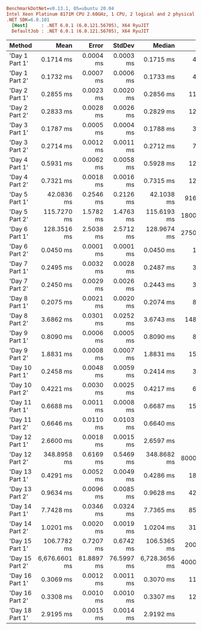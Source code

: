 ``` ini

BenchmarkDotNet=v0.13.1, OS=ubuntu 20.04
Intel Xeon Platinum 8171M CPU 2.60GHz, 1 CPU, 2 logical and 2 physical cores
.NET SDK=6.0.101
  [Host]     : .NET 6.0.1 (6.0.121.56705), X64 RyuJIT
  DefaultJob : .NET 6.0.1 (6.0.121.56705), X64 RyuJIT


```
|          Method |          Mean |      Error |     StdDev |        Median |     Gen 0 |     Gen 1 |     Gen 2 |  Allocated |
|---------------- |--------------:|-----------:|-----------:|--------------:|----------:|----------:|----------:|-----------:|
|  &#39;Day 1 Part 1&#39; |     0.1714 ms |  0.0004 ms |  0.0003 ms |     0.1715 ms |    4.8828 |    2.4414 |         - |      89 KB |
|  &#39;Day 1 Part 2&#39; |     0.1732 ms |  0.0007 ms |  0.0006 ms |     0.1733 ms |    4.8828 |    2.4414 |         - |      89 KB |
|  &#39;Day 2 Part 1&#39; |     0.2855 ms |  0.0023 ms |  0.0020 ms |     0.2856 ms |   11.7188 |    5.8594 |         - |     216 KB |
|  &#39;Day 2 Part 2&#39; |     0.2833 ms |  0.0028 ms |  0.0026 ms |     0.2829 ms |   12.2070 |    5.8594 |         - |     224 KB |
|  &#39;Day 3 Part 1&#39; |     0.1787 ms |  0.0005 ms |  0.0004 ms |     0.1788 ms |    3.9063 |    1.7090 |         - |      75 KB |
|  &#39;Day 3 Part 2&#39; |     0.2714 ms |  0.0012 ms |  0.0011 ms |     0.2712 ms |    7.8125 |    3.9063 |         - |     146 KB |
|  &#39;Day 4 Part 1&#39; |     0.5931 ms |  0.0062 ms |  0.0058 ms |     0.5928 ms |   12.6953 |    5.8594 |         - |     244 KB |
|  &#39;Day 4 Part 2&#39; |     0.7321 ms |  0.0018 ms |  0.0016 ms |     0.7315 ms |   12.6953 |    5.8594 |         - |     244 KB |
|  &#39;Day 5 Part 1&#39; |    42.0836 ms |  0.2546 ms |  0.2126 ms |    42.1038 ms |  916.6667 |  416.6667 |  416.6667 |  19,839 KB |
|  &#39;Day 5 Part 2&#39; |   115.7270 ms |  1.5782 ms |  1.4763 ms |   115.6193 ms | 1800.0000 | 1200.0000 |  800.0000 |  33,072 KB |
|  &#39;Day 6 Part 1&#39; |   128.3516 ms |  2.5038 ms |  2.5712 ms |   128.9674 ms | 2750.0000 | 2750.0000 | 2250.0000 |  26,928 KB |
|  &#39;Day 6 Part 2&#39; |     0.0450 ms |  0.0001 ms |  0.0001 ms |     0.0450 ms |    1.0986 |    0.5493 |         - |      21 KB |
|  &#39;Day 7 Part 1&#39; |     0.2495 ms |  0.0032 ms |  0.0028 ms |     0.2487 ms |    3.4180 |    1.4648 |         - |      69 KB |
|  &#39;Day 7 Part 2&#39; |     0.2450 ms |  0.0029 ms |  0.0026 ms |     0.2443 ms |    3.4180 |    1.4648 |         - |      69 KB |
|  &#39;Day 8 Part 1&#39; |     0.2075 ms |  0.0021 ms |  0.0020 ms |     0.2074 ms |    8.7891 |    4.3945 |         - |     165 KB |
|  &#39;Day 8 Part 2&#39; |     3.6862 ms |  0.0301 ms |  0.0252 ms |     3.6743 ms |  148.4375 |   27.3438 |         - |   2,730 KB |
|  &#39;Day 9 Part 1&#39; |     0.8090 ms |  0.0006 ms |  0.0005 ms |     0.8090 ms |    8.7891 |    3.9063 |         - |     168 KB |
|  &#39;Day 9 Part 2&#39; |     1.8831 ms |  0.0008 ms |  0.0007 ms |     1.8831 ms |   15.6250 |    7.8125 |         - |     312 KB |
| &#39;Day 10 Part 1&#39; |     0.2458 ms |  0.0048 ms |  0.0059 ms |     0.2414 ms |    3.6621 |    1.7090 |         - |      71 KB |
| &#39;Day 10 Part 2&#39; |     0.4221 ms |  0.0030 ms |  0.0025 ms |     0.4217 ms |    6.3477 |    2.9297 |         - |     123 KB |
| &#39;Day 11 Part 1&#39; |     0.6688 ms |  0.0011 ms |  0.0008 ms |     0.6687 ms |   15.6250 |    7.8125 |         - |     294 KB |
| &#39;Day 11 Part 2&#39; |     0.6646 ms |  0.0110 ms |  0.0103 ms |     0.6640 ms |         - |         - |         - |      11 KB |
| &#39;Day 12 Part 1&#39; |     2.6600 ms |  0.0018 ms |  0.0015 ms |     2.6597 ms |         - |         - |         - |      20 KB |
| &#39;Day 12 Part 2&#39; |   348.8958 ms |  0.6169 ms |  0.5469 ms |   348.8682 ms | 8000.0000 |         - |         - | 161,707 KB |
| &#39;Day 13 Part 1&#39; |     0.4291 ms |  0.0052 ms |  0.0049 ms |     0.4286 ms |   18.5547 |    9.2773 |         - |     345 KB |
| &#39;Day 13 Part 2&#39; |     0.9634 ms |  0.0096 ms |  0.0085 ms |     0.9628 ms |   42.9688 |   13.6719 |         - |     789 KB |
| &#39;Day 14 Part 1&#39; |     7.7428 ms |  0.0346 ms |  0.0324 ms |     7.7365 ms |   85.9375 |   23.4375 |         - |   1,650 KB |
| &#39;Day 14 Part 2&#39; |     1.0201 ms |  0.0020 ms |  0.0019 ms |     1.0204 ms |   31.2500 |    9.7656 |         - |     586 KB |
| &#39;Day 15 Part 1&#39; |   106.7782 ms |  0.7207 ms |  0.6742 ms |   106.5365 ms |  200.0000 |  200.0000 |  200.0000 |   2,938 KB |
| &#39;Day 15 Part 2&#39; | 6,676.6601 ms | 81.8897 ms | 76.5997 ms | 6,728.3656 ms | 4000.0000 | 3000.0000 | 2000.0000 |  64,633 KB |
| &#39;Day 16 Part 1&#39; |     0.3069 ms |  0.0012 ms |  0.0011 ms |     0.3070 ms |   11.7188 |    5.8594 |         - |     215 KB |
| &#39;Day 16 Part 2&#39; |     0.3308 ms |  0.0010 ms |  0.0010 ms |     0.3307 ms |   12.2070 |    5.8594 |         - |     223 KB |
| &#39;Day 18 Part 1&#39; |     2.9195 ms |  0.0015 ms |  0.0014 ms |     2.9192 ms |         - |         - |         - |      10 KB |
